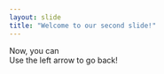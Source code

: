 ```yaml
---
layout: slide
title: "Welcome to our second slide!"
---
```

Now, you can   
Use the left arrow to go back!
